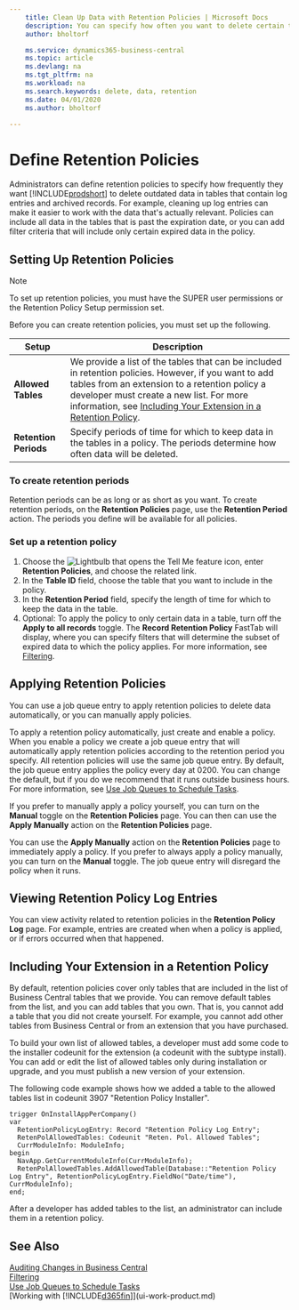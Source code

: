 ```yaml
---
    title: Clean Up Data with Retention Policies | Microsoft Docs
    description: You can specify how often you want to delete certain types of data.
    author: bholtorf

    ms.service: dynamics365-business-central
    ms.topic: article
    ms.devlang: na
    ms.tgt_pltfrm: na
    ms.workload: na
    ms.search.keywords: delete, data, retention
    ms.date: 04/01/2020
    ms.author: bholtorf

---
```

# Define Retention Policies
Administrators can define retention policies to specify how frequently they want [!INCLUDE[prodshort](includes/prodshort.md)] to delete outdated data in tables that contain log entries and archived records. For example, cleaning up log entries can make it easier to work with the data that's actually relevant. Policies can include all data in the tables that is past the expiration date, or you can add filter criteria that will include only certain expired data in the policy. 

## Setting Up Retention Policies
> [!NOTE]
> To set up retention policies, you must have the SUPER user permissions or the Retention Policy Setup permission set.

Before you can create retention policies, you must set up the following.

|Setup  |Description  |
|---------|---------|
|**Allowed Tables**     |We provide a list of the tables that can be included in retention policies. However, if you want to add tables from an extension to a retention policy a developer must create a new list. For more information, see [Including Your Extension in a Retention Policy](admin-data-retention-policies.md#including-your-extension-in-a-retention-policy).          |
|**Retention Periods**     |Specify periods of time for which to keep data in the tables in a policy. The periods determine how often data will be deleted.         |

### To create retention periods
Retention periods can be as long or as short as you want. To create retention periods, on the **Retention Policies** page, use the **Retention Period** action. The periods you define will be available for all policies.

### Set up a retention policy
1. Choose the ![Lightbulb that opens the Tell Me feature](media/ui-search/search_small.png "Tell me what you want to do") icon, enter **Retention Policies**, and choose the related link.
2. In the **Table ID** field, choose the table that you want to include in the policy.
3. In the **Retention Period** field, specify the length of time for which to keep the data in the table.
4. Optional: To apply the policy to only certain data in a table, turn off the **Apply to all records** toggle. The **Record Retention Policy** FastTab will display, where you can specify filters that will determine the subset of expired data to which the policy applies. For more information, see [Filtering](ui-enter-criteria-filters.md#filtering).

## Applying Retention Policies
You can use a job queue entry to apply retention policies to delete data automatically, or you can manually apply policies.

To apply a retention policy automatically, just create and enable a policy. When you enable a policy we create a job queue entry that will automatically apply retention policies according to the retention period you specify. All retention policies will use the same job queue entry. By default, the job queue entry applies the policy every day at 0200. You can change the default, but if you do we recommend that it runs outside business hours. For more information, see [Use Job Queues to Schedule Tasks](admin-job-queues-schedule-tasks.md). 

If you prefer to manually apply a policy yourself, you can turn on the **Manual** toggle on the **Retention Policies** page. You can then can use the **Apply Manually** action on the **Retention Policies** page. 

You can use the **Apply Manually** action on the **Retention Policies** page to immediately apply a policy. If you prefer to always apply a policy manually, you can turn on the **Manual** toggle. The job queue entry will disregard the policy when it runs.

## Viewing Retention Policy Log Entries
You can view activity related to retention policies in the **Retention Policy Log** page. For example, entries are created when when a policy is applied, or if errors occurred when that happened. 

## Including Your Extension in a Retention Policy
By default, retention policies cover only tables that are included in the list of Business Central tables that we provide. You can remove default tables from the list, and you can add tables that you own. That is, you cannot add a table that you did not create yourself. For example, you cannot add other tables from Business Central or from an extension that you have purchased.

To build your own list of allowed tables, a developer must add some code to the installer codeunit for the extension (a codeunit with the subtype install). You can add or edit the list of allowed tables only during installation or upgrade, and you must publish a new version of your extension. 

The following code example shows how we added a table to the allowed tables list in codeunit 3907 "Retention Policy Installer". 

```
trigger OnInstallAppPerCompany()    
var        
  RetentionPolicyLogEntry: Record "Retention Policy Log Entry";        
  RetenPolAllowedTables: Codeunit "Reten. Pol. Allowed Tables";        
  CurrModuleInfo: ModuleInfo;    
begin        
  NavApp.GetCurrentModuleInfo(CurrModuleInfo);        
  RetenPolAllowedTables.AddAllowedTable(Database::"Retention Policy Log Entry", RetentionPolicyLogEntry.FieldNo("Date/time"), CurrModuleInfo);    
end;
```

After a developer has added tables to the list, an administrator can include them in a retention policy. 

## See Also
[Auditing Changes in Business Central](across-log-changes.md)  
[Filtering](ui-enter-criteria-filters.md#filtering)  
[Use Job Queues to Schedule Tasks](admin-job-queues-schedule-tasks.md)  
[Working with [!INCLUDE[d365fin](includes/d365fin_md.md)]](ui-work-product.md)  